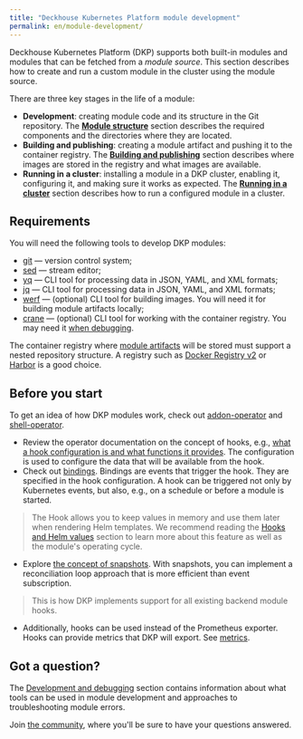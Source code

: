 ```yaml
---
title: "Deckhouse Kubernetes Platform module development"
permalink: en/module-development/
---
```


Deckhouse Kubernetes Platform (DKP) supports both built-in modules and modules that can be fetched from a _module source_. This section describes how to create and run a custom module in the cluster using the module source.

There are three key stages in the life of a module:


* **Development**: creating module code and its structure in the Git repository. The [**Module structure**](structure/) section describes the required components and the directories where they are located.
* **Building and publishing**: creating a module artifact and pushing it to the container registry. The [**Building and publishing**](build/) section describes where images are stored in the registry and what images are available.
* **Running in a cluster**: installing a module in a DKP cluster, enabling it, configuring it, and making sure it works as expected. The [**Running in a cluster**](module-development/run/) section describes how to run a configured module in a cluster.

## Requirements

You will need the following tools to develop DKP modules:
* [git](https://git-scm.com) — version control system;
* [sed](https://github.com/mirror/sed) — stream editor;
* [yq](https://github.com/mikefarah/yq) — CLI tool for processing data in JSON, YAML, and XML formats;
* [jq](https://jqlang.github.io/jq/) — CLI tool for processing data in JSON, YAML, and XML formats;
* [werf](https://werf.io/) — (optional) CLI tool for building images. You will need it for building module artifacts locally;
* [crane](https://github.com/google/go-containerregistry/tree/main/cmd/crane#crane) — (optional) CLI tool for working with the container registry. You may need it [when debugging](development/).

The container registry where [module artifacts](build/) will be stored must support a nested repository structure. A registry such as [Docker Registry v2](https://github.com/distribution/distribution) or [Harbor](https://goharbor.io/) is a good choice.

## Before you start

To get an idea of how DKP modules work, check out [addon-operator](https://github.com/flant/addon-operator) and [shell-operator](https://github.com/flant/shell-operator).

* Review the operator documentation on the concept of hooks, e.g., [what a hook configuration is and what functions it provides](https://flant.github.io/shell-operator/HOOKS.html#hook-configuration). The configuration is used to configure the data that will be available from the hook.
* Check out [bindings](https://flant.github.io/addon-operator/HOOKS.html#bindings). Bindings are events that trigger the hook. They are specified in the hook configuration. A hook can be triggered not only by Kubernetes events, but also, e.g., on a schedule or before a module is started.
> The Hook allows you to keep values in memory and use them later when rendering Helm templates. We recommend reading the [Hooks and Helm values](https://flant.github.io/addon-operator/OVERVIEW.html#hooks-and-helm-values) section to learn more about this feature as well as the module's operating cycle.
* Explore [the concept of snapshots](https://flant.github.io/shell-operator/HOOKS.html#snapshots). With snapshots, you can implement a reconciliation loop approach that is more efficient than event subscription.
 > This is how DKP implements support for all existing backend module hooks.
* Additionally, hooks can be used instead of the Prometheus exporter. Hooks can provide metrics that DKP will export. See [metrics](https://flant.github.io/addon-operator/metrics/METRICS_FROM_HOOKS.html#custom-metrics).

## Got a question?

The [Development and debugging](development/) section contains information about what tools can be used in module development and approaches to troubleshooting module errors. <!-- не факт -->

Join [the community](/community/), where you'll be sure to have your questions answered.
